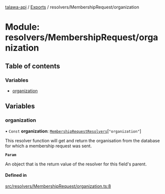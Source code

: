 [talawa-api](../README.md) / [Exports](../modules.md) / resolvers/MembershipRequest/organization

# Module: resolvers/MembershipRequest/organization

## Table of contents

### Variables

- [organization](resolvers_MembershipRequest_organization.md#organization)

## Variables

### organization

• `Const` **organization**: [`MembershipRequestResolvers`](types_generatedGraphQLTypes.md#membershiprequestresolvers)[``"organization"``]

This resolver function will get and return the organisation from the database for which a membership request was sent.

**`Param`**

An object that is the return value of the resolver for this field's parent.

#### Defined in

[src/resolvers/MembershipRequest/organization.ts:8](https://github.com/PalisadoesFoundation/talawa-api/blob/4e4f7f8/src/resolvers/MembershipRequest/organization.ts#L8)
